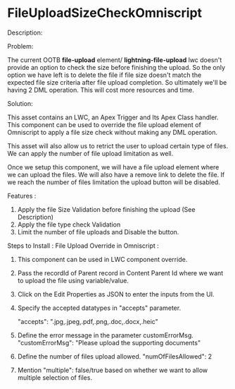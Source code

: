 # FileUploadSizeCheckOmniscript

Description:

Problem:

The current OOTB **file-upload** element/ **lightning-file-upload** lwc doesn't provide an option to check the size before finishing the upload. So the only option we have left is to delete the file if file size doesn't match the expected file size criteria after file upload completion. So ultimately we'll be having 2 DML operation. This will cost more resources and time.

Solution:

This asset contains an LWC, an Apex Trigger and Its Apex Class handler. This component can be used to override the file upload element of Omniscript to apply a file size check without making any DML operation.

This asset will also allow us to retrict the user to upload certain type of files.  We can apply the number of file upload limitation as well.

Once we setup this component, we will have a file upload element where we can upload the files. We will also have a remove link to delete the file. If we reach the number of files limitation the upload button will be disabled.

Features :
  1. Apply the file Size Validation before finishing the upload (See Description)
  2. Apply the file type check Validation
  3. Limit the number of file uploads and Disable the button.

Steps to Install : File Upload Override in Omniscript :

  1. This component can be used in LWC component override.
     
  2. Pass the recordId of Parent record in Content Parent Id where we want to upload the file using variable/value.
     
  3. Click on the Edit Properties as JSON to enter the inputs from the UI.
     
  4. Specify the accepted datatypes in "accepts" parameter.
     
     "accepts": ".jpg,.jpeg,.pdf,.png,.doc,.docx,.heic"
     
  5. Define the error message in the parameter customErrorMsg.
      "customErrorMsg": "Please upload the supporting documents"
     
  6. Define the number of files upload allowed.
     "numOfFilesAllowed": 2
     
  7. Mention "multiple": false/true based on whether we want to allow multiple selection of files.
     


